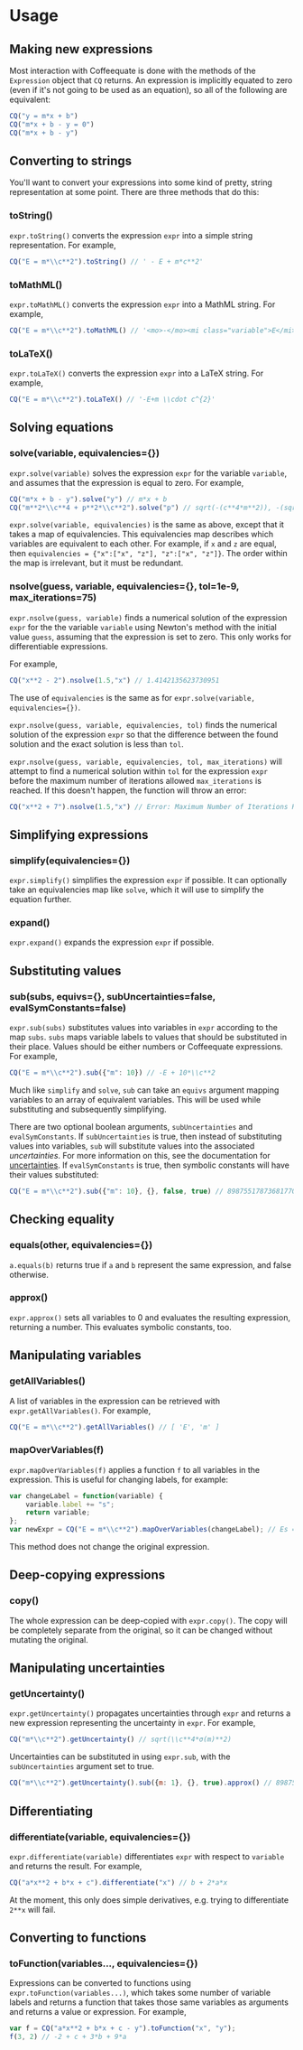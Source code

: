 # Usage

## Making new expressions

Most interaction with Coffeequate is done with the methods of the `Expression` object that `CQ` returns. An expression is implicitly equated to zero (even if it's not going to be used as an equation), so all of the following are equivalent:
```javascript
CQ("y = m*x + b")
CQ("m*x + b - y = 0")
CQ("m*x + b - y")
```

## Converting to strings

You'll want to convert your expressions into some kind of pretty, string representation at some point. There are three methods that do this:

### toString()

`expr.toString()` converts the expression `expr` into a simple string representation. For example,

```javascript
CQ("E = m*\\c**2").toString() // ' - E + m*c**2'
```

### toMathML()

`expr.toMathML()` converts the expression `expr` into a MathML string. For example,

```javascript
CQ("E = m*\\c**2").toMathML() // '<mo>-</mo><mi class="variable">E</mi><mo>+</mo><mi class="variable">m</mi><mo>&middot;</mo><msup><mi class="constant symbolic-constant">c</mi><mn class="constant">2</mn></msup>'
```

### toLaTeX()

`expr.toLaTeX()` converts the expression `expr` into a LaTeX string. For example,

```javascript
CQ("E = m*\\c**2").toLaTeX() // '-E+m \\cdot c^{2}'
```

## Solving equations

### solve(variable, equivalencies={})

`expr.solve(variable)` solves the expression `expr` for the variable `variable`, and assumes that the expression is equal to zero. For example,

```javascript
CQ("m*x + b - y").solve("y") // m*x + b
CQ("m**2*\\c**4 + p**2*\\c**2").solve("p") // sqrt(-(c**4*m**2)), -(sqrt(-(c**4*m**2)))
```

`expr.solve(variable, equivalencies)` is the same as above, except that it takes a map of equivalencies. This equivalencies map describes which variables are equivalent to each other. For example, if `x` and `z` are equal, then `equivalencies = {"x":["x", "z"], "z":["x", "z"]}`. The order within the map is irrelevant, but it must be redundant.

### nsolve(guess, variable, equivalencies={}, tol=1e-9, max_iterations=75)
`expr.nsolve(guess, variable)` finds a numerical solution of the expression `expr` for the the variable `variable` using Newton's method with the initial value `guess`, assuming that the expression is set to zero. This only works for differentiable expressions.

For example,

```javascript
CQ("x**2 - 2").nsolve(1.5,"x") // 1.4142135623730951
```

The use of `equivalencies` is the same as for `expr.solve(variable, equivalencies={})`. 

`expr.nsolve(guess, variable, equivalencies, tol)` finds the numerical solution of the expression `expr` so that the difference between the found solution and the exact solution is less than `tol`.

`expr.nsolve(guess, variable, equivalencies, tol, max_iterations)` will attempt to find a numerical solution within `tol` for the expression `expr` before the maximum number of iterations allowed `max_iterations` is reached. If this doesn't happen, the function will throw an error:

```javascript
CQ("x**2 + 7").nsolve(1.5,"x") // Error: Maximum Number of Iterations Reached
```

## Simplifying expressions

### simplify(equivalencies={})

`expr.simplify()` simplifies the expression `expr` if possible. It can optionally take an equivalencies map like `solve`, which it will use to simplify the equation further.

### expand()

`expr.expand()` expands the expression `expr` if possible.

## Substituting values

### sub(subs, equivs={}, subUncertainties=false, evalSymConstants=false)

`expr.sub(subs)` substitutes values into variables in `expr` according to the map `subs`. `subs` maps variable labels to values that should be substituted in their place. Values should be either numbers or Coffeequate expressions. For example,
```javascript
CQ("E = m*\\c**2").sub({"m": 10}) // -E + 10*\\c**2
```

Much like `simplify` and `solve`, `sub` can take an `equivs` argument mapping variables to an array of equivalent variables. This will be used while substituting and subsequently simplifying.

There are two optional boolean arguments, `subUncertainties` and `evalSymConstants`. If `subUncertainties` is true, then instead of substituting values into variables, `sub` will substitute values into the associated <em>uncertainties</em>. For more information on this, see the documentation for [uncertainties](#manipulating-uncertainties). If `evalSymConstants` is true, then symbolic constants will have their values substituted:
```javascript
CQ("E = m*\\c**2").sub({"m": 10}, {}, false, true) // 898755178736817700 - E
```

## Checking equality

### equals(other, equivalencies={})

`a.equals(b)` returns true if `a` and `b` represent the same expression, and false otherwise.

### approx()

`expr.approx()` sets all variables to 0 and evaluates the resulting expression, returning a number. This evaluates symbolic constants, too.

## Manipulating variables

### getAllVariables()

A list of variables in the expression can be retrieved with `expr.getAllVariables()`. For example,
```javascript
CQ("E = m*\\c**2").getAllVariables() // [ 'E', 'm' ]
```

### mapOverVariables(f)

`expr.mapOverVariables(f)` applies a function `f` to all variables in the expression. This is useful for changing labels, for example:
```javascript
var changeLabel = function(variable) {
    variable.label += "s";
    return variable;
};
var newExpr = CQ("E = m*\\c**2").mapOverVariables(changeLabel); // Es = ms*\\c**2
```

This method does not change the original expression.

## Deep-copying expressions

### copy()

The whole expression can be deep-copied with `expr.copy()`. The copy will be completely separate from the original, so it can be changed without mutating the original.

## Manipulating uncertainties

### getUncertainty()

`expr.getUncertainty()` propagates uncertainties through `expr` and returns a new expression representing the uncertainty in `expr`. For example,
```javascript
CQ("m*\\c**2").getUncertainty() // sqrt(\\c**4*σ(m)**2)
```

Uncertainties can be substituted in using `expr.sub`, with the `subUncertainties` argument set to true.
```javascript
CQ("m*\\c**2").getUncertainty().sub({m: 1}, {}, true).approx() // 89875517873681760
```

## Differentiating

### differentiate(variable, equivalencies={})

`expr.differentiate(variable)` differentiates `expr` with respect to `variable` and returns the result. For example,
```javascript
CQ("a*x**2 + b*x + c").differentiate("x") // b + 2*a*x
```

At the moment, this only does simple derivatives, e.g. trying to differentiate `2**x` will fail.

## Converting to functions

### toFunction(variables..., equivalencies={})

Expressions can be converted to functions using `expr.toFunction(variables...)`, which takes some number of variable labels and returns a function that takes those same variables as arguments and returns a value or expression. For example,
```javascript
var f = CQ("a*x**2 + b*x + c - y").toFunction("x", "y");
f(3, 2) // -2 + c + 3*b + 9*a
```
